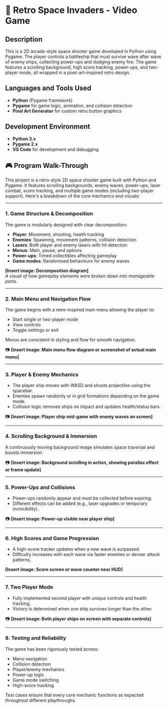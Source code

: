 # 👾 Retro Space Invaders - Video Game


<!-- Optional video or live demo -->
<!-- ### [Gameplay Demo](https://your-video-link.com) -->

<h2>Description</h2>
This is a 2D arcade-style space shooter game developed in Python using Pygame. The player controls a battleship that must survive wave after wave of enemy ships, collecting power-ups and dodging enemy fire. The game features a scrolling background, high score tracking, power-ups, and two-player mode,  all wrapped in a pixel-art-inspired retro design.

<br />

<h2>Languages and Tools Used</h2>

- <b>Python</b> (Pygame framework)
- <b>Pygame</b> for game logic, animation, and collision detection
- <b>Pixel Art Generator</b> for custom retro button graphics

<h2>Development Environment</h2>

- <b>Python 3.x</b>
- <b>Pygame 2.x</b>
- <b>VS Code</b> for development and debugging

<h2>🎮 Program Walk-Through</h2>

This project is a retro-style 2D space shooter game built with Python and Pygame. It features scrolling backgrounds, enemy waves, power-ups, laser combat, score tracking, and multiple game modes (including two-player support). Here's a breakdown of the core mechanics and visuals:

---

### 1. Game Structure & Decomposition

The game is modularly designed with clear decomposition:
- **Player**: Movement, shooting, health tracking
- **Enemies**: Spawning, movement patterns, collision detection
- **Lasers**: Both player and enemy lasers with hit detection
- **Menus**: Main, pause, and options
- **Power-ups**: Timed collectibles affecting gameplay
- **Game modes**: Randomised behaviours for enemy waves

 **[Insert image: Decomposition diagram]**  
_A visual of how gameplay elements were broken down into manageable parts._

---

###  2. Main Menu and Navigation Flow

The game begins with a retro-inspired main menu allowing the player to:
- Start single or two-player mode
- View controls
- Toggle settings or exit

Menus are consistent in styling and flow for smooth navigation.

📷 **[Insert image: Main menu flow diagram or screenshot of actual main menu]**

---

###  3. Player & Enemy Mechanics

- The player ship moves with WASD and shoots projectiles using the spacebar.
- Enemies spawn randomly or in grid formations depending on the game mode.
- Collision logic removes ships on impact and updates health/status bars.

📷 **[Insert image: Player ship mid-game with enemy waves on screen]**

---

### 4. Scrolling Background & Immersion

A continuously moving background image simulates space traversal and boosts immersion.

📷 **[Insert image: Background scrolling in action, showing parallax effect or frame update]**

---

### 5. Power-Ups and Collisions

- Power-ups randomly appear and must be collected before expiring.
- Different effects can be added (e.g., laser upgrades or temporary invincibility).

📷 **[Insert image: Power-up visible near player ship]**

---

### 6. High Scores and Game Progression

- A high-score tracker updates when a new wave is surpassed.
- Difficulty increases with each wave via faster enemies or denser attack patterns.

 **[Insert image: Score screen or wave counter near HUD]**

---

### 7. Two Player Mode

- Fully implemented second player with unique controls and health tracking.
- Victory is determined when one ship survives longer than the other.

📷 **[Insert image: Both player ships on screen with separate controls]**

---

### 8. Testing and Reliability

The game has been rigorously tested across:
- Menu navigation
- Collision detection
- Player/enemy mechanics
- Power-up logic
- Game mode switching
- High-score tracking

Test cases ensure that every core mechanic functions as expected throughout different playthroughs.
